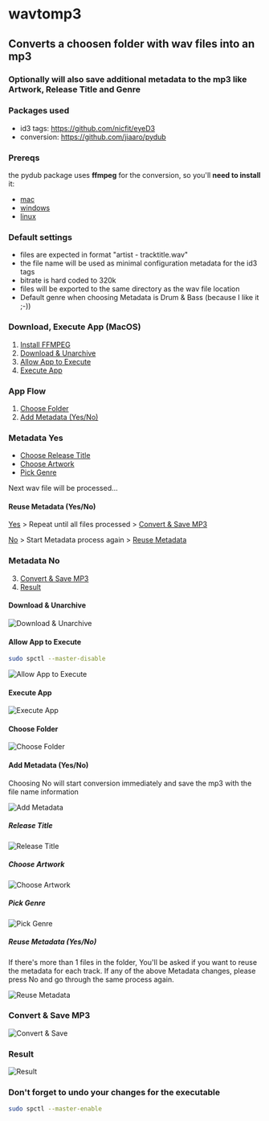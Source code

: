 # wavtomp3

## Converts a choosen folder with wav files into an mp3
### Optionally will also save additional metadata to the mp3 like Artwork, Release Title and Genre

### Packages used
- id3 tags: https://github.com/nicfit/eyeD3
- conversion: https://github.com/jiaaro/pydub

<a name="prereqs"/></a>
### Prereqs
the pydub package uses <b>ffmpeg</b> for the conversion, so you'll <b>need to install</b> it:

- [mac](https://github.com/fluent-ffmpeg/node-fluent-ffmpeg/wiki/Installing-ffmpeg-on-Mac-OS-X)
- [windows](https://windowsloop.com/install-ffmpeg-windows-10/)
- [linux](https://linuxize.com/post/how-to-install-ffmpeg-on-debian-9/)

### Default settings
- files are expected in format "artist - tracktitle.wav"
- the file name will be used as minimal configuration metadata for the id3 tags
- bitrate is hard coded to 320k
- files will be exported to the same directory as the wav file location
- Default genre when choosing Metadata is Drum & Bass (because I like it ;-))

### Download, Execute App (MacOS)
 
1. [Install FFMPEG](#prereqs) 
2. [Download & Unarchive](#download_unarchive)  
3. [Allow App to Execute](#allow_app)  
4. [Execute App](#execute_app)

### App Flow

1. [Choose Folder](#choose_folder)  
2. [Add Metadata (Yes/No)](#add_metadata) 

### Metadata Yes

- [Choose Release Title](#choose_title)
- [Choose Artwork](#choose_artwork) 
- [Pick Genre](#pick_genre) 

Next wav file will be processed...

#### Reuse Metadata (Yes/No)
  <u>Yes</u> > Repeat until all files processed > [Convert & Save MP3](#convert)
  
  <u>No</u> > Start Metadata process again > [Reuse Metadata](#reuse)

### Metadata No
 
3. [Convert & Save MP3](#convert)
4. [Result](#result)
  
<a name="download_unarchive"/></a>
#### Download & Unarchive

<img src="https://github.com/carlos-lehmann/wavtomp3/blob/main/readme-content/Download-Unarchive.gif?raw=true" alt="Download & Unarchive" />

<a name="allow_app"/></a>
#### Allow App to Execute

```bash
sudo spctl --master-disable
```

<img src="https://github.com/carlos-lehmann/wavtomp3/blob/main/readme-content/Allow-Executable.gif?raw=true" alt="Allow App to Execute" />

<a name="execute_app"/></a>
#### Execute App

<img src="https://github.com/carlos-lehmann/wavtomp3/blob/main/readme-content/Execute-App.gif?raw=true" alt="Execute App" />

<a name="choose_folder"/></a>
#### Choose Folder

<img src="https://github.com/carlos-lehmann/wavtomp3/blob/main/readme-content/Choose-Wav-Folder.gif?raw=true" alt="Choose Folder" />

<a name="add_metadata"/></a>
#### Add Metadata (Yes/No)

Choosing No will start conversion immediately and save the mp3 with the file name information

<img src="https://github.com/carlos-lehmann/wavtomp3/blob/main/readme-content/Add-Metadata.gif?raw=true" alt="Add Metadata" />

<a name="choose_title"/></a>
##### Release Title

<img src="https://github.com/carlos-lehmann/wavtomp3/blob/main/readme-content/Add-Release-Title.gif?raw=true" alt="Release Title" />

<a name="choose_artwork"/></a>
##### Choose Artwork

<img src="https://github.com/carlos-lehmann/wavtomp3/blob/main/readme-content/Choose-Artwork.gif?raw=true" alt="Choose Artwork" />

<a name="pick_genre"/></a>
##### Pick Genre

<img src="https://github.com/carlos-lehmann/wavtomp3/blob/main/readme-content/Pick-Genre.gif?raw=true" alt="Pick Genre" />

<a name="reuse"/></a>
##### Reuse Metadata (Yes/No)

If there's more than 1 files in the folder, You'll be asked if you want to reuse the metadata for each track. If any of the above Metadata changes, please press No and go through the same process again.

<img src="https://github.com/carlos-lehmann/wavtomp3/blob/main/readme-content/Reuse-Metadata.gif?raw=true" alt="Reuse Metadata" />

<a name="convert"/></a>
### Convert & Save MP3

<img src="https://github.com/carlos-lehmann/wavtomp3/blob/main/readme-content/Convert-Save-MP3.gif?raw=true" alt="Convert & Save" />

<a name="result"/></a>
### Result

<img src="https://github.com/carlos-lehmann/wavtomp3/blob/main/readme-content/Finished-Conversion.png?raw=true" alt="Result" />

### Don't forget to undo your changes for the executable

```bash
sudo spctl --master-enable
```
